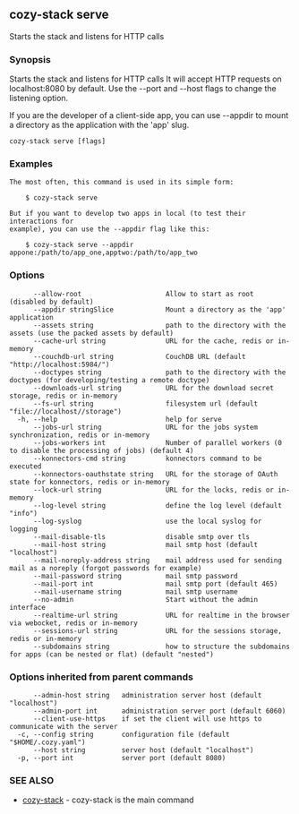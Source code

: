 ## cozy-stack serve

Starts the stack and listens for HTTP calls

### Synopsis


Starts the stack and listens for HTTP calls
It will accept HTTP requests on localhost:8080 by default.
Use the --port and --host flags to change the listening option.

If you are the developer of a client-side app, you can use --appdir
to mount a directory as the application with the 'app' slug.


```
cozy-stack serve [flags]
```

### Examples

```
The most often, this command is used in its simple form:

	$ cozy-stack serve

But if you want to develop two apps in local (to test their interactions for
example), you can use the --appdir flag like this:

	$ cozy-stack serve --appdir appone:/path/to/app_one,apptwo:/path/to/app_two

```

### Options

```
      --allow-root                     Allow to start as root (disabled by default)
      --appdir stringSlice             Mount a directory as the 'app' application
      --assets string                  path to the directory with the assets (use the packed assets by default)
      --cache-url string               URL for the cache, redis or in-memory
      --couchdb-url string             CouchDB URL (default "http://localhost:5984/")
      --doctypes string                path to the directory with the doctypes (for developing/testing a remote doctype)
      --downloads-url string           URL for the download secret storage, redis or in-memory
      --fs-url string                  filesystem url (default "file://localhost//storage")
  -h, --help                           help for serve
      --jobs-url string                URL for the jobs system synchronization, redis or in-memory
      --jobs-workers int               Number of parallel workers (0 to disable the processing of jobs) (default 4)
      --konnectors-cmd string          konnectors command to be executed
      --konnectors-oauthstate string   URL for the storage of OAuth state for konnectors, redis or in-memory
      --lock-url string                URL for the locks, redis or in-memory
      --log-level string               define the log level (default "info")
      --log-syslog                     use the local syslog for logging
      --mail-disable-tls               disable smtp over tls
      --mail-host string               mail smtp host (default "localhost")
      --mail-noreply-address string    mail address used for sending mail as a noreply (forgot passwords for example)
      --mail-password string           mail smtp password
      --mail-port int                  mail smtp port (default 465)
      --mail-username string           mail smtp username
      --no-admin                       Start without the admin interface
      --realtime-url string            URL for realtime in the browser via webocket, redis or in-memory
      --sessions-url string            URL for the sessions storage, redis or in-memory
      --subdomains string              how to structure the subdomains for apps (can be nested or flat) (default "nested")
```

### Options inherited from parent commands

```
      --admin-host string   administration server host (default "localhost")
      --admin-port int      administration server port (default 6060)
      --client-use-https    if set the client will use https to communicate with the server
  -c, --config string       configuration file (default "$HOME/.cozy.yaml")
      --host string         server host (default "localhost")
  -p, --port int            server port (default 8080)
```

### SEE ALSO
* [cozy-stack](cozy-stack.md)	 - cozy-stack is the main command

